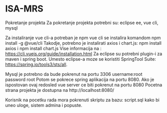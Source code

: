 # ISA-MRS
Pokretanje projekta
Za pokretanje projekta potrebni su: eclipse ee, vue cli, mysql

Za instaliranje vue cli-a potreban je npm
vue cli se instalira komandom
npm install -g @vue/cli
Takodje, potrebno je instalirati axios i chart.js: npm install axios i npm install chart.js
Vise informacija na : https://cli.vuejs.org/guide/installation.html
Za eclipse su potrebni plugin-i za maven i spring boot.
Umesto eclipse-a moze se koristiti SpringTool Suite: https://spring.io/tools3/sts/all.

Mysql je potrebno da bude pokrenut na portu 3306 username:root password root
Potom se pokrece spring aplikacija na portu 8080.
Ako je ispostovan ovaj redosled vue server ce biti pokrenut na portu 8080
Pocetna strana projekta je dostupna na http://localhost:8080/

Korisnik na pocetku rada mora pokrenuti skriptu za bazu: script.sql kako bi uneo uloge, sistem admina i popuste.
